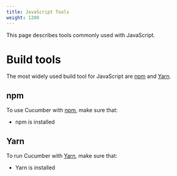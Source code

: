 ```yaml
---
title: JavaScript Tools
weight: 1200
---
```


This page describes tools commonly used with JavaScript.

# Build tools
The most widely used  build tool for JavaScript are [npm](#npm) and [Yarn](#yarn).

## npm
To use Cucumber with [npm](https://docs.npmjs.com/), make sure that:

- npm is installed

## Yarn

To run Cucumber with [Yarn](https://yarnpkg.com/lang/en/docs/), make sure that:

- Yarn is installed